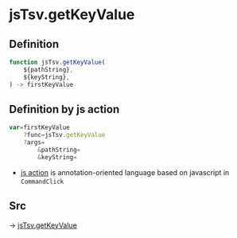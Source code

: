 # jsTsv.getKeyValue

## Definition

```js.js
function jsTsv.getKeyValue(
	${pathString},
	${keyString},
) -> firstKeyValue
```


## Definition by js action

```js.js
var=firstKeyValue
	?func=jsTsv.getKeyValue
	?args=
		&pathString=
		&keyString=
```

- [js action](#) is annotation-oriented language based on javascript in `CommandClick`

## Src

-> [jsTsv.getKeyValue](https://github.com/puutaro/CommandClick/blob/master/app/src/main/java/com/puutaro/commandclick/fragment_lib/terminal_fragment/js_interface/tsv/JsTsv.kt#L113)


